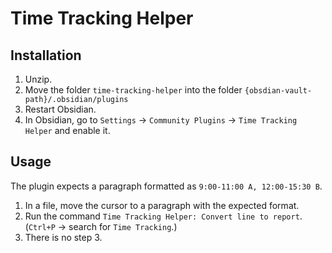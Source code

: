 # Time Tracking Helper

## Installation

1. Unzip.
2. Move the folder `time-tracking-helper` into the folder
   `{obsdian-vault-path}/.obsidian/plugins`
3. Restart Obsidian.
4. In Obsidian, go to `Settings` → `Community Plugins` → `Time Tracking Helper`
   and enable it.

## Usage

The plugin expects a paragraph formatted as `9:00-11:00 A, 12:00-15:30 B`.

1. In a file, move the cursor to a paragraph with the expected format.
2. Run the command `Time Tracking Helper: Convert line to report`. (`Ctrl+P` →
   search for `Time Tracking`.)
3. There is no step 3.
